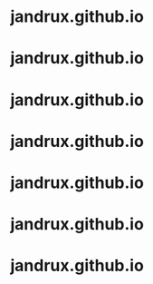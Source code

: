 # jandrux.github.io
# jandrux.github.io
# jandrux.github.io
# jandrux.github.io
# jandrux.github.io
# jandrux.github.io
# jandrux.github.io
